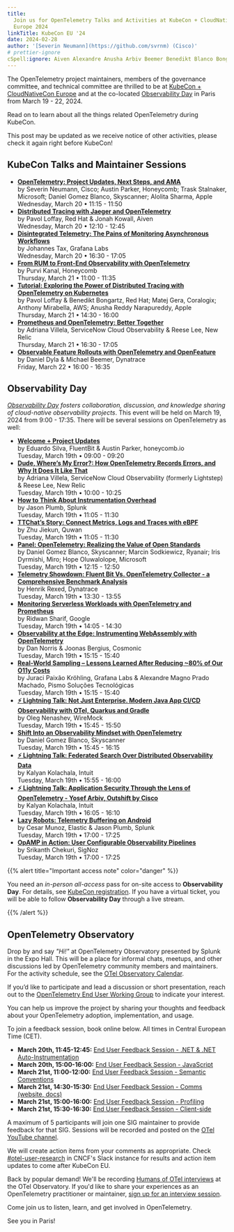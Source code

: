 ```yaml
---
title:
  Join us for OpenTelemetry Talks and Activities at KubeCon + CloudNativeCon
  Europe 2024
linkTitle: KubeCon EU '24
date: 2024-02-28
author: '[Severin Neumann](https://github.com/svrnm) (Cisco)'
# prettier-ignore
cSpell:ignore: Aiven Alexandre Anusha Arbiv Beemer Benedikt Blanco Bongartz Chekuri Coralogix Cosmonic Dyrmishi Jiekun Joonas Kanal Kolachala Kowall Machado Magno Marcin Matej Mirabella Narapureddy Nenashev Oleg Oluwalolope Outshift Pismo Purvi Quwan Reddy Ridwan Rollouts Ryanair Skyscanner Sodkiewicz Soluções Srikanth Tecnológicas Yosef
---
```


The OpenTelemetry project maintainers, members of the governance committee, and
technical committee are thrilled to be at [KubeCon + CloudNativeCon Europe][]
and at the co-located
[Observability Day](https://events.linuxfoundation.org/kubecon-cloudnativecon-europe/co-located-events/observability-day/)
in Paris from March 19 - 22, 2024.

Read on to learn about all the things related OpenTelemetry during KubeCon.

This post may be updated as we receive notice of other activities, please check
it again right before KubeCon!

## KubeCon Talks and Maintainer Sessions

- **[OpenTelemetry: Project Updates, Next Steps, and AMA](https://sched.co/1Yhf8)**<br>
  by Severin Neumann, Cisco; Austin Parker, Honeycomb; Trask Stalnaker,
  Microsoft; Daniel Gomez Blanco, Skyscanner; Alolita Sharma, Apple<br>
  Wednesday, March 20 • 11:15 - 11:50
- **[Distributed Tracing with Jaeger and OpenTelemetry](https://sched.co/1YhfT)**<br>
  by Pavol Loffay, Red Hat & Jonah Kowall, Aiven<br> Wednesday, March 20 •
  12:10 - 12:45
- **[Disintegrated Telemetry: The Pains of Monitoring Asynchronous Workflows](https://sched.co/1YeNV)**<br>
  by Johannes Tax, Grafana Labs<br> Wednesday, March 20 • 16:30 - 17:05
- **[From RUM to Front-End Observability with OpenTelemetry](https://sched.co/1YeOH)**<br>
  by Purvi Kanal, Honeycomb<br> Thursday, March 21 • 11:00 - 11:35
- **[Tutorial: Exploring the Power of Distributed Tracing with OpenTelemetry on Kubernetes](https://sched.co/1YePA)**<br>
  by Pavol Loffay & Benedikt Bongartz, Red Hat; Matej Gera, Coralogix; Anthony
  Mirabella, AWS; Anusha Reddy Narapureddy, Apple<br> Thursday, March 21 •
  14:30 - 16:00
- **[Prometheus and OpenTelemetry: Better Together](https://sched.co/1YePz)**<br>
  by Adriana Villela, ServiceNow Cloud Observability & Reese Lee, New Relic<br>
  Thursday, March 21 • 16:30 - 17:05
- **[Observable Feature Rollouts with OpenTelemetry and OpenFeature](https://sched.co/1YeSC)**<br>
  by Daniel Dyla & Michael Beemer, Dynatrace<br> Friday, March 22 • 16:00 -
  16:35

## Observability Day

_[Observability Day][] fosters collaboration, discussion, and knowledge sharing
of cloud-native observability projects_. This event will be held on March 19,
2024 from 9:00 - 17:35. There will be several sessions on OpenTelemetry as well:

- **[Welcome + Project Updates](https://sched.co/1YGT9)**<br> by Eduardo Silva,
  FluentBit & Austin Parker, honeycomb.io<br> Tuesday, March 19th • 09:00 -
  09:20
- **[Dude, Where’s My Error?: How OpenTelemetry Records Errors, and Why It Does It Like That](https://sched.co/1YFeM)**<br>
  by Adriana Villela, ServiceNow Cloud Observability (formerly Lightstep) &
  Reese Lee, New Relic<br> Tuesday, March 19th • 10:00 - 10:25
- **[How to Think About Instrumentation Overhead](https://sched.co/1YFfb)**<br>
  by Jason Plumb, Splunk<br> Tuesday, March 19th • 11:05 - 11:30
- **[TTChat’s Story: Connect Metrics, Logs and Traces with eBPF](https://sched.co/1YFfe)**<br>
  by Zhu Jiekun, Quwan<br> Tuesday, March 19th • 11:05 - 11:30
- **[Panel: OpenTelemetry: Realizing the Value of Open Standards](https://sched.co/1YFgW)**<br>
  by Daniel Gomez Blanco, Skyscanner; Marcin Sodkiewicz, Ryanair; Iris Dyrmishi,
  Miro; Hope Oluwalolope, Microsoft<br> Tuesday, March 19th • 12:15 - 12:50
- **[Telemetry Showdown: Fluent Bit Vs. OpenTelemetry Collector - a Comprehensive Benchmark Analysis](https://sched.co/1YFhI)**<br>
  by Henrik Rexed, Dynatrace<br> Tuesday, March 19th • 13:30 - 13:55
- **[Monitoring Serverless Workloads with OpenTelemetry and Prometheus](https://sched.co/1YFhh)**<br>
  by Ridwan Sharif, Google<br> Tuesday, March 19th • 14:05 - 14:30
- **[Observability at the Edge: Instrumenting WebAssembly with OpenTelemetry](https://sched.co/1YFik)**<br>
  by Dan Norris & Joonas Bergius, Cosmonic<br> Tuesday, March 19th • 15:15 -
  15:40
- **[Real-World Sampling – Lessons Learned After Reducing ~80% of Our O11y Costs](https://sched.co/1YFii)**<br>
  by Juraci Paixão Kröhling, Grafana Labs & Alexandre Magno Prado Machado, Pismo
  Soluções Tecnológicas<br> Tuesday, March 19th • 15:15 - 15:40
- **[⚡ Lightning Talk: Not Just Enterprise. Modern Java App CI/CD Observability with OTel, Quarkus and Gradle](https://sched.co/1YFin)**<br>
  by Oleg Nenashev, WireMock<br> Tuesday, March 19th • 15:45 - 15:50
- **[Shift Into an Observability Mindset with OpenTelemetry](https://sched.co/1YFjB)**<br>
  by Daniel Gomez Blanco, Skyscanner<br> Tuesday, March 19th • 15:45 - 16:15
- **[⚡ Lightning Talk: Federated Search Over Distributed Observability Data](https://sched.co/1YFjC)**<br>
  by Kalyan Kolachala, Intuit<br> Tuesday, March 19th • 15:55 - 16:00
- **[⚡ Lightning Talk: Application Security Through the Lens of OpenTelemetry - Yosef Arbiv, Outshift by Cisco](https://sched.co/1YFf5)**<br>
  by Kalyan Kolachala, Intuit<br> Tuesday, March 19th • 16:05 - 16:10
- **[Lazy Robots: Telemetry Buffering on Android](https://sched.co/1YFk3)**<br>
  by Cesar Munoz, Elastic & Jason Plumb, Splunk<br> Tuesday, March 19th •
  17:00 - 17:25
- **[OpAMP in Action: User Configurable Observability Pipelines](https://sched.co/1YFk6)**<br>
  by Srikanth Chekuri, SigNoz<br> Tuesday, March 19th • 17:00 - 17:25

{{% alert title="Important access note" color="danger" %}}

You need an _in-person all-access_ pass for on-site access to **Observability
Day**. For details, see [KubeCon registration][]. If you have a virtual ticket,
you will be able to follow **Observability Day** through a live stream.

[kubecon registration]:
  https://events.linuxfoundation.org/kubecon-cloudnativecon-europe/register/

{{% /alert %}}

## OpenTelemetry Observatory

Drop by and say _"Hi!"_ at OpenTelemetry Observatory presented by Splunk in the
Expo Hall. This will be a place for informal chats, meetups, and other
discussions led by OpenTelemetry community members and maintainers. For the
activity schedule, see the
[OTel Observatory Calendar](https://shorturl.at/qEUX1).

If you’d like to participate and lead a discussion or short presentation, reach
out to the
[OpenTelemetry End User Working Group](https://cloud-native.slack.com/archives/C01RT3MSWGZ)
to indicate your interest.

You can help us improve the project by sharing your thoughts and feedback about
your OpenTelemetry adoption, implementation, and usage.

To join a feedback session, book online below. All times in Central European
Time (CET).

- **March 20th, 11:45-12:45:**
  [End User Feedback Session - .NET & .NET Auto-Instrumentation](https://calendly.com/euwg-user-feedback-session/end-user-feedback-session?month=2024-03)
- **March 20th, 15:00-16:00:**
  [End User Feedback Session - JavaScript](https://calendly.com/euwg-user-feedback-session/end-user-feedback-session-javascript?month=2024-03)
- **March 21st, 11:00-12:00:**
  [End User Feedback Session - Semantic Conventions](https://calendly.com/euwg-user-feedback-session/end-user-feedback-session-semantic-conventions?month=2024-03)
- **March 21st, 14:30-15:30:**
  [End User Feedback Session - Comms (website, docs)](https://calendly.com/euwg-user-feedback-session/end-user-feedback-session-comms?month=2024-03)
- **March 21st, 15:00-16:00:**
  [End User Feedback Session - Profiling](https://calendly.com/euwg-user-feedback-session/end-user-feedback-session-profiling?month=2024-03)
- **March 21st, 15:30-16:30:**
  [End User Feedback Session - Client-side](https://calendly.com/euwg-user-feedback-session/end-user-feedback-session-client-side)

A maximum of 5 participants will join one SIG maintainer to provide feedback for
that SIG. Sessions will be recorded and posted on the
[OTel YouTube channel](https://youtube.com/@otel-official).

We will create action items from your comments as appropriate. Check
[#otel-user-research][] in CNCF's Slack instance for results and action item
updates to come after KubeCon EU.

Back by popular demand! We'll be recording
[Humans of OTel interviews](/blog/2023/humans-of-otel/) at the OTel Observatory.
If you'd like to share your experiences as an OpenTelemetry practitioner or
maintainer,
[sign up for an interview session](https://calendly.com/otel-euwg/humans-of-otel).

Come join us to listen, learn, and get involved in OpenTelemetry.

See you in Paris!

[#otel-user-research]: https://cloud-native.slack.com/archives/C01RT3MSWGZ
[KubeCon + CloudNativeCon Europe]:
  https://events.linuxfoundation.org/kubecon-cloudnativecon-europe/
[Observability Day]:
  https://events.linuxfoundation.org/kubecon-cloudnativecon-europe/co-located-events/observability-day/
